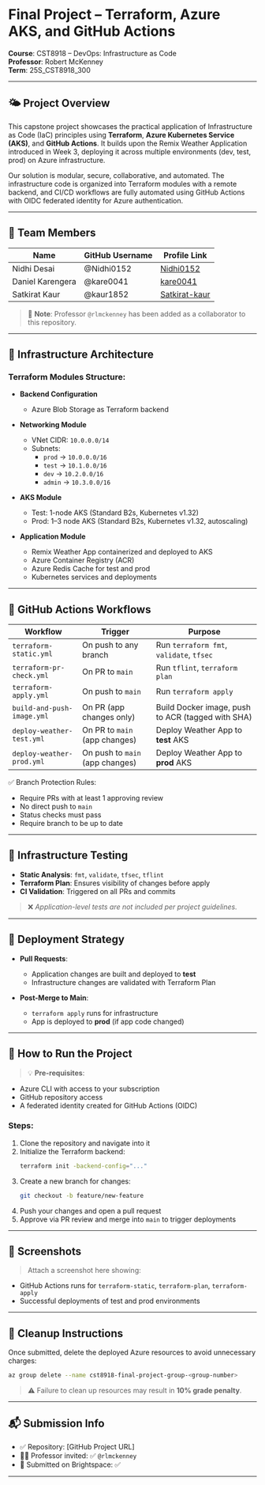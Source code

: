 # Final Project – Terraform, Azure AKS, and GitHub Actions

**Course**: CST8918 – DevOps: Infrastructure as Code  
**Professor**: Robert McKenney  
**Term**: 25S_CST8918_300  

---

## 🌤️ Project Overview

This capstone project showcases the practical application of Infrastructure as Code (IaC) principles using **Terraform**, **Azure Kubernetes Service (AKS)**, and **GitHub Actions**. It builds upon the Remix Weather Application introduced in Week 3, deploying it across multiple environments (dev, test, prod) on Azure infrastructure.

Our solution is modular, secure, collaborative, and automated. The infrastructure code is organized into Terraform modules with a remote backend, and CI/CD workflows are fully automated using GitHub Actions with OIDC federated identity for Azure authentication.

---

## 👥 Team Members

| Name             | GitHub Username | Profile Link                                 |
|------------------|-----------------|----------------------------------------------|
| Nidhi Desai      | @Nidhi0152      | [Nidhi0152](https://github.com/Nidhi0152)    |
| Daniel Karengera | @kare0041       | [kare0041](https://github.com/kare0041)      |
| Satkirat Kaur    | @kaur1852       | [Satkirat-kaur](https://github.com/Satkirat-kaur) |

> 🔗 **Note**: Professor `@rlmckenney` has been added as a collaborator to this repository.

---

## 🧱 Infrastructure Architecture

### Terraform Modules Structure:

- **Backend Configuration**  
  - Azure Blob Storage as Terraform backend

- **Networking Module**  
  - VNet CIDR: `10.0.0.0/14`  
  - Subnets:  
    - `prod` → `10.0.0.0/16`  
    - `test` → `10.1.0.0/16`  
    - `dev` → `10.2.0.0/16`  
    - `admin` → `10.3.0.0/16`  

- **AKS Module**  
  - Test: 1-node AKS (Standard B2s, Kubernetes v1.32)  
  - Prod: 1–3 node AKS (Standard B2s, Kubernetes v1.32, autoscaling)

- **Application Module**  
  - Remix Weather App containerized and deployed to AKS  
  - Azure Container Registry (ACR)  
  - Azure Redis Cache for test and prod  
  - Kubernetes services and deployments

---

## 🔁 GitHub Actions Workflows

| Workflow | Trigger | Purpose |
|---------|---------|---------|
| `terraform-static.yml` | On push to any branch | Run `terraform fmt`, `validate`, `tfsec` |
| `terraform-pr-check.yml` | On PR to `main` | Run `tflint`, `terraform plan` |
| `terraform-apply.yml` | On push to `main` | Run `terraform apply` |
| `build-and-push-image.yml` | On PR (app changes only) | Build Docker image, push to ACR (tagged with SHA) |
| `deploy-weather-test.yml` | On PR to `main` (app changes) | Deploy Weather App to **test** AKS |
| `deploy-weather-prod.yml` | On push to `main` (app changes) | Deploy Weather App to **prod** AKS |

✅ Branch Protection Rules:
- Require PRs with at least 1 approving review
- No direct push to `main`
- Status checks must pass
- Require branch to be up to date

---

## 🧪 Infrastructure Testing

- **Static Analysis**: `fmt`, `validate`, `tfsec`, `tflint`
- **Terraform Plan**: Ensures visibility of changes before apply
- **CI Validation**: Triggered on all PRs and commits

> ❌ *Application-level tests are not included per project guidelines.*

---

## 🚀 Deployment Strategy

- **Pull Requests**:  
  - Application changes are built and deployed to **test**  
  - Infrastructure changes are validated with Terraform Plan

- **Post-Merge to Main**:  
  - `terraform apply` runs for infrastructure  
  - App is deployed to **prod** (if app code changed)

---

## 🧪 How to Run the Project

> 💡 **Pre-requisites**:
- Azure CLI with access to your subscription
- GitHub repository access
- A federated identity created for GitHub Actions (OIDC)

### Steps:
1. Clone the repository and navigate into it
2. Initialize the Terraform backend:
   ```bash
   terraform init -backend-config="..."
   ```
3. Create a new branch for changes:
   ```bash
   git checkout -b feature/new-feature
   ```
4. Push your changes and open a pull request
5. Approve via PR review and merge into `main` to trigger deployments

---

## 📸 Screenshots

> Attach a screenshot here showing:
- GitHub Actions runs for `terraform-static`, `terraform-plan`, `terraform-apply`
- Successful deployments of test and prod environments

---

## 🧹 Cleanup Instructions

Once submitted, delete the deployed Azure resources to avoid unnecessary charges:

```bash
az group delete --name cst8918-final-project-group-<group-number>
```

> ⚠️ Failure to clean up resources may result in **10% grade penalty**.

---

## 📬 Submission Info

- ✅ Repository: [GitHub Project URL]
- 🧑‍🏫 Professor invited: ✅ `@rlmckenney`
- 📎 Submitted on Brightspace: ✅

---

